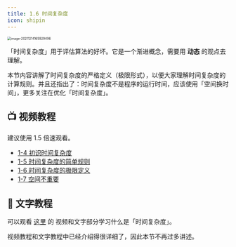 ```yaml
---
title: 1.6 时间复杂度
icon: shipin
---
```


<img src="https://tva1.sinaimg.cn/large/008i3skNgy1gxdgv73hcfj32160ngjuy.jpg" alt="image-20211214165929496" style="zoom:50%;" />

「时间复杂度」用于评估算法的好坏。它是一个渐进概念，需要用 **动态** 的观点去理解。

本节内容讲解了时间复杂度的严格定义（极限形式），以便大家理解时间复杂度的计算规则。并且还指出了：时间复杂度不是程序的运行时间，应该使用「空间换时间」，更多关注在优化「时间复杂度」。

## :tv: **视频教程**

建议使用 1.5 倍速观看。

+ [1-4 初识时间复杂度](https://www.bilibili.com/video/BV11h411h7nT?p=4)
+ [1-5 时间复杂度的简单规则](https://www.bilibili.com/video/BV11h411h7nT?p=5)
+ [1-6 时间复杂度的极限定义](https://www.bilibili.com/video/BV11h411h7nT?p=6)
+ [1-7 空间不重要](https://www.bilibili.com/video/BV11h411h7nT?p=7)

## :notebook_with_decorative_cover: 文字教程

可以观看 [这里](https://leetcode-cn.com/leetbook/read/learning-algorithms-with-leetcode/553v4h/) 的 视频和文字部分学习什么是「时间复杂度」。

视频教程和文字教程中已经介绍得很详细了，因此本节不再过多讲述。